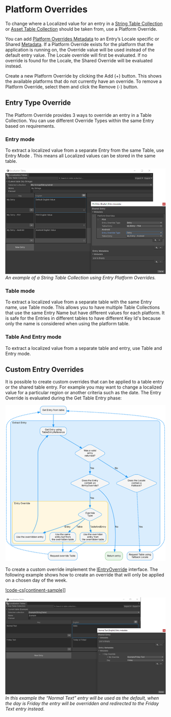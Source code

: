 # Platform Overrides

To change where a Localized value for an entry in a [String Table Collection](StringTables.md) or [Asset Table Collection](AssetTables.md) should be taken from, use a Platform Override.

You can add [Platform Overrides Metadata](xref:UnityEngine.Localization.Metadata.PlatformOverride) to an Entry’s Locale specific or Shared [Metadata](Metadata.md).
If a Platform Override exists for the platform that the application is running on, the Override value will be used instead of the default entry value. The Locale override will first be evaluated. If no override is found for the Locale, the Shared Override will be evaluated instead.

Create a new Platform Override by clicking the Add (+) button. This shows the available platforms that do not currently have an override. To remove a Platform Override, select them and click the Remove (-) button.

## Entry Type Override

The Platform Override provides 3 ways to override an entry in a Table Collection.
You can use different Override Types within the same Entry based on requirements.

### Entry mode

To extract a localized value from a separate Entry from the same Table, use Entry Mode .
This means all Localized values can be stored in the same table.

![An example of a String Table Collection using Entry Platform Overrides.](images/PlatformOverride.png)
_An example of a String Table Collection using Entry Platform Overrides._

### Table mode

To extract a localized value from a separate table with the same Entry name, use Table mode.
This allows you to have multiple Table Collections that use the same Entry Name but have different values for each platform.
It is safe for the Entries in different tables to have different Key Id's because only the name is considered when using the platform table.

### Table And Entry mode

To extract a localized value from a separate table and entry, use Table and Entry mode.

## Custom Entry Overrides

It is possible to create custom overrides that can be applied to a table entry or the shared table entry.
For example you may want to change a localized value for a particular region or another criteria such as the date.
The Entry Override is evaluated during the Get Table Entry phase:

![The Entry Override is evaluated during the Get Table Entry operation.](images/GetEntry.dot.svg)

To create a custom override implement the [IEntryOverride](xref:UnityEngine.Localization.Metadata.IEntryOverride) interface.
The following example shows how to create an override that will only be applied on a chosen day of the week.

[!code-cs[continent-sample]](../DocCodeSamples.Tests/PlatformOverrideExamples.cs#custom-entry-override)]

![In this example the “Normal Text” entry will be used as the default, when the day is Friday the entry will be overridden and redirected to the Friday Text entry instead.](images/CustomEntryOverride.png)
_In this example the “Normal Text” entry will be used as the default, when the day is Friday the entry will be overridden and redirected to the Friday Text entry instead._
